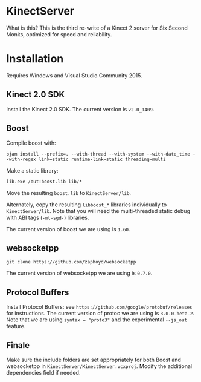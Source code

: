 # KinectServer

What is this? This is the third re-write of a Kinect 2 server for Six Second Monks, optimized for speed and reliability.

# Installation

Requires Windows and Visual Studio Community 2015.

## Kinect 2.0 SDK

Install the Kinect 2.0 SDK. The current version is `v2.0_1409`.

## Boost

Compile boost with:

    bjam install --prefix=. --with-thread --with-system --with-date_time --with-regex link=static runtime-link=static threading=multi

Make a static library:

    lib.exe /out:boost.lib lib/*

Move the resulting `boost.lib` to `KinectServer/lib`.

Alternately, copy the resulting `libboost_*` libraries individually to `KinectServer/lib`. Note that you will need the multi-threaded static debug with ABI tags (`-mt-sgd-`) libraries.

The current version of boost we are using is `1.60`.

## websocketpp

    git clone https://github.com/zaphoyd/websocketpp

The current version of websocketpp we are using is `0.7.0`.

## Protocol Buffers

Install Protocol Buffers: see `https://github.com/google/protobuf/releases` for instructions. The current version of protoc we are using is `3.0.0-beta-2`. Note that we are using `syntax = "proto3"` and the experimental `--js_out` feature.

## Finale

Make sure the include folders are set appropriately for both Boost and websocketpp in `KinectServer/KinectServer.vcxproj`. Modify the additional dependencies field if needed.
